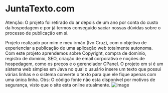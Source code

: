 # JuntaTexto.com
Atenção: O projeto foi retirado do ar depois de um ano por conta do custo da hospedagem e por já termos conseguido saciar nossas dúvidas sobre o processo de publicação em si.

Projeto realizado por mim e meu irmão (Ivo Cruz), com o objetivo de experienciar a publicação de uma aplicação web totalmente autonoma. Com este projeto aprendemos sobre Copyright, compra de dominio, registro de dominio, SEO, criação de email corporativo e noções de hospedagem, como os preços e o gerenciador CPanel. O projeto em si é um sistema web simples em Java no qual o usuário insere um texto que possui várias linhas e o sistema converte o texto para que ele fique apenas com uma única linha.
Obs: O código fonte não esta disponível por motivos de segurança, visto que o site esta online atualmente.
![image](https://user-images.githubusercontent.com/55967893/124787612-fce7e180-df1e-11eb-9f97-d2d04f2bb3e8.png)
